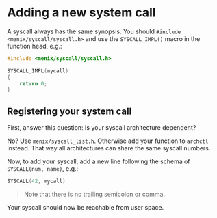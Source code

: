 # Adding a new system call

A syscall always has the same synopsis. You should `#include <menix/syscall/syscall.h>`
and use the `SYSCALL_IMPL()` macro in the function head, e.g.:

```c
#include <menix/syscall/syscall.h>

SYSCALL_IMPL(mycall)
{
	return 0;
}
```

## Registering your system call
First, answer this question: Is your syscall architecture dependent?

No? Use `menix/syscall_list.h`. Otherwise add your function to `archctl` instead.
That way all architectures can share the same syscall numbers.

Now, to add your syscall, add a new line following the schema of `SYSCALL(num, name)`,
e.g.:

```c
SYSCALL(42, mycall)
```

> Note that there is no trailing semicolon or comma.

Your syscall should now be reachable from user space.
